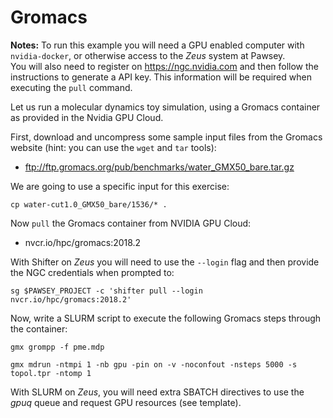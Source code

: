 # Gromacs

__Notes:__ To run this example you will need a GPU enabled computer with `nvidia-docker`, or otherwise access to the _Zeus_ system at Pawsey.  
You will also need to register on https://ngc.nvidia.com and then follow the instructions to generate a API key. 
This information will be required when executing the `pull` command.

Let us run a molecular dynamics toy simulation, using a Gromacs container as provided in the Nvidia GPU Cloud.  

First, download and uncompress some sample input files from the Gromacs website (hint: you can use the `wget` and `tar` tools):
* ftp://ftp.gromacs.org/pub/benchmarks/water_GMX50_bare.tar.gz

We are going to use a specific input for this exercise:

`cp water-cut1.0_GMX50_bare/1536/* .`

Now `pull` the Gromacs container from NVIDIA GPU Cloud:
* nvcr.io/hpc/gromacs:2018.2

With Shifter on _Zeus_ you will need to use the `--login` flag and then provide the NGC credentials when prompted to:

`sg $PAWSEY_PROJECT -c 'shifter pull --login nvcr.io/hpc/gromacs:2018.2'`

Now, write a SLURM script to execute the following Gromacs steps through the container:

```
gmx grompp -f pme.mdp

gmx mdrun -ntmpi 1 -nb gpu -pin on -v -noconfout -nsteps 5000 -s topol.tpr -ntomp 1
```

With SLURM on _Zeus_, you will need extra SBATCH directives to use the _gpuq_ queue and request GPU resources (see template).

